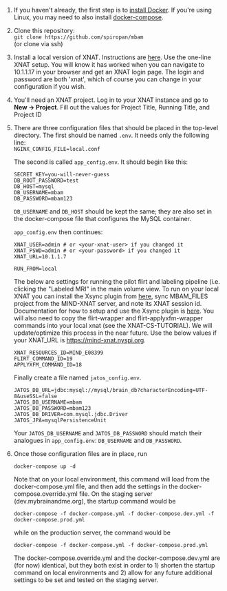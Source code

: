 1. If you haven't already, the first step is to [install Docker](https://docs.docker.com/install/). If you're using Linux,
you may need to also install [docker-compose](https://docs.docker.com/compose/install/).

2. Clone this repository:  
`git clone https://github.com/spiropan/mbam`  
(or clone via ssh)

3. Install a local version of XNAT.  Instructions are [here](https://wiki.xnat.org/display/XNAT17/Running+XNAT+in+a+Vagrant+Virtual+Machine).  Use the one-line XNAT setup.  You will know it has worked when you can navigate to 10.1.1.17 in your browser and get an XNAT login page.  The login and password are both 'xnat', which of course you can change in your configuration if you wish.

4. You'll need an XNAT project.  Log in to your XNAT instance and go to **New -> Project**.  Fill out the values for Project Title, Running Title, and Project ID

5. There are three configuration files that should be placed in the top-level directory.  The first should be named `.env`.  It needs only the following line:  
`NGINX_CONFIG_FILE=local.conf`

   The second is called `app_config.env`.  It should begin like this:

   ```
   SECRET_KEY=you-will-never-guess
   DB_ROOT_PASSWORD=test
   DB_HOST=mysql
   DB_USERNAME=mbam
   DB_PASSWORD=mbam123
   ```

   `DB_USERNAME` and `DB_HOST` should be kept the same; they are also set in the docker-compose file that configures the MySQL container.

   `app_config.env` then continues:

   ```
   XNAT_USER=admin # or <your-xnat-user> if you changed it
   XNAT_PSWD=admin # or <your-password> if you changed it
   XNAT_URL=10.1.1.7

   RUN_FROM=local
   ````
   The below are settings for running the pilot flirt and labeling pipeline (i.e. clicking the "Labeled MRI" in the main volume view.
   To run on your local XNAT you can install the Xsync plugin from [here](https://download.xnat.org/), sync MBAM_FILES
   project from the MIND-XNAT server, and note its XNAT session id. Documentation for how to setup and use the Xsync plugin is [here](https://wiki.xnat.org/pages/viewpage.action?pageId=51642418).
   You will also need to copy the flirt-wrapper and flirt-applyxfm-wrapper commands into your local xnat (see the XNAT-CS-TUTORIAL). We will update/optimize this
   process in the near future. Use the below values if your XNAT_URL is https://mind-xnat.nyspi.org.

   ```
   XNAT_RESOURCES_ID=MIND_E08399
   FLIRT_COMMAND_ID=19
   APPLYXFM_COMMAND_ID=18
   ```

   Finally create a file named `jatos_config.env`.

   ```
   JATOS_DB_URL=jdbc:mysql://mysql/brain_db?characterEncoding=UTF-8&useSSL=false
   JATOS_DB_USERNAME=mbam
   JATOS_DB_PASSWORD=mbam123
   JATOS_DB_DRIVER=com.mysql.jdbc.Driver
   JATOS_JPA=mysqlPersistenceUnit
   ```

   Your `JATOS_DB_USERNAME` and `JATOS_DB_PASSWORD` should match their analogues in `app_config.env`: `DB_USERNAME` and `DB_PASSWORD`.

6. Once those configuration files are in place, run

   `docker-compose up -d`

   Note that on your local environment, this command will load from the docker-compose.yml file, and then add the settings in the docker-compose.override.yml file.
   On the staging server (dev.mybrainandme.org), the startup command would be 
   
   `docker-compose -f docker-compose.yml -f docker-compose.dev.yml -f docker-compose.prod.yml`

   while on the production server, the command would be

   `docker-compose -f docker-compose.yml -f docker-compose.prod.yml`

   The docker-compose.override.yml and the docker-compose.dev.yml are (for now) identical, but they both exist in order to 1) shorten the startup command on 
   local environments and 2) allow for any future additional settings to be set and tested on the staging server. 
